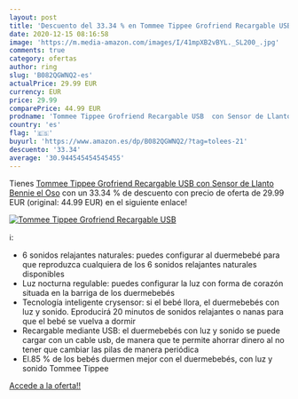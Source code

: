 ```yaml
---
layout: post
title: 'Descuento del 33.34 % en Tommee Tippee Grofriend Recargable USB  '
date: 2020-12-15 08:16:58
image: 'https://m.media-amazon.com/images/I/41mpXB2vBYL._SL200_.jpg'
comments: true
category: ofertas
author: ring
slug: 'B082QGWNQ2-es'
actualPrice: 29.99 EUR
currency: EUR
price: 29.99
comparePrice: 44.99 EUR
prodname: 'Tommee Tippee Grofriend Recargable USB  con Sensor de Llanto  Bennie el Oso'
country: 'es'
flag: '🇪🇸'
buyurl: 'https://www.amazon.es/dp/B082QGWNQ2/?tag=tolees-21'
descuento: '33.34'
average: '30.944545454545455'
---
```


Tienes [Tommee Tippee Grofriend Recargable USB  con Sensor de Llanto  Bennie el Oso](https://www.amazon.es/dp/B082QGWNQ2/?tag=tolees-21) con un 33.34 % de descuento con precio de oferta de 29.99 EUR (original: 44.99 EUR) en el siguiente enlace!

[![Tommee Tippee Grofriend Recargable USB  ](https://m.media-amazon.com/images/I/41mpXB2vBYL._SL200_.jpg)](https://www.amazon.es/dp/B082QGWNQ2/?tag=tolees-21)

ℹ️:

- 6 sonidos relajantes naturales: puedes configurar al duermebebé para que reproduzca cualquiera de los 6 sonidos relajantes naturales disponibles
- Luz nocturna regulable: puedes configurar la luz con forma de corazón situada en la barriga de los duermebebés
- Tecnología inteligente crysensor: si el bebé llora, el duermebebés con luz y sonido. Eproducirá 20 minutos de sonidos relajantes o nanas para que el bebé se vuelva a dormir
- Recargable mediante USB: el duermebebés con luz y sonido se puede cargar con un cable usb, de manera que te permite ahorrar dinero al no tener que cambiar las pilas de manera periódica
- El.85 % de los bebés duermen mejor con el duermebebés, con luz y sonido Tommee Tippee

[Accede a la oferta!!](https://www.amazon.es/dp/B082QGWNQ2/?tag=tolees-21)
